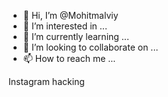 - 👋 Hi, I’m @Mohitmalviy
- 👀 I’m interested in ...
- 🌱 I’m currently learning ...
- 💞️ I’m looking to collaborate on ...
- 📫 How to reach me ...

<!---
Mohitmalviy/Mohitmalviy is a ✨ special ✨ repository because its `README.md` (this file) appears on your GitHub profile.
You can click the Preview link to take a look at your changes.
--->
Instagram hacking



